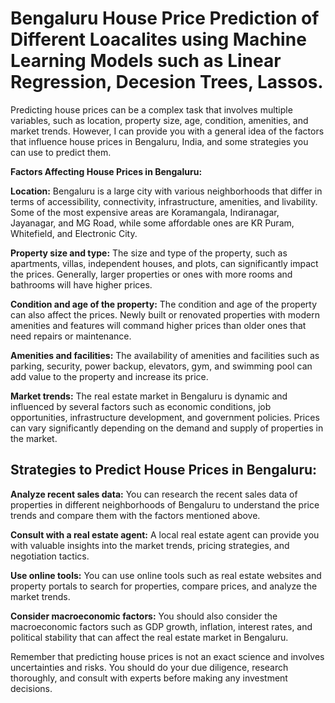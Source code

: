 # Bengaluru House Price Prediction of Different Loacalites using Machine Learning Models such as Linear Regression, Decesion Trees, Lassos.

Predicting house prices can be a complex task that involves multiple variables, such as location, property size, age, condition, amenities, and market trends. However, I can provide you with a general idea of the factors that influence house prices in Bengaluru, India, and some strategies you can use to predict them.

**Factors Affecting House Prices in Bengaluru:**

**Location:** Bengaluru is a large city with various neighborhoods that differ in terms of accessibility, connectivity, infrastructure, amenities, and livability. Some of the most expensive areas are Koramangala, Indiranagar, Jayanagar, and MG Road, while some affordable ones are KR Puram, Whitefield, and Electronic City.

**Property size and type:** The size and type of the property, such as apartments, villas, independent houses, and plots, can significantly impact the prices. Generally, larger properties or ones with more rooms and bathrooms will have higher prices.

**Condition and age of the property:** The condition and age of the property can also affect the prices. Newly built or renovated properties with modern amenities and features will command higher prices than older ones that need repairs or maintenance.

**Amenities and facilities:** The availability of amenities and facilities such as parking, security, power backup, elevators, gym, and swimming pool can add value to the property and increase its price.

**Market trends:** The real estate market in Bengaluru is dynamic and influenced by several factors such as economic conditions, job opportunities, infrastructure development, and government policies. Prices can vary significantly depending on the demand and supply of properties in the market.

## Strategies to Predict House Prices in Bengaluru:

**Analyze recent sales data:** You can research the recent sales data of properties in different neighborhoods of Bengaluru to understand the price trends and compare them with the factors mentioned above.

**Consult with a real estate agent:** A local real estate agent can provide you with valuable insights into the market trends, pricing strategies, and negotiation tactics.

**Use online tools:** You can use online tools such as real estate websites and property portals to search for properties, compare prices, and analyze the market trends.

**Consider macroeconomic factors:** You should also consider the macroeconomic factors such as GDP growth, inflation, interest rates, and political stability that can affect the real estate market in Bengaluru.

Remember that predicting house prices is not an exact science and involves uncertainties and risks. You should do your due diligence, research thoroughly, and consult with experts before making any investment decisions.
